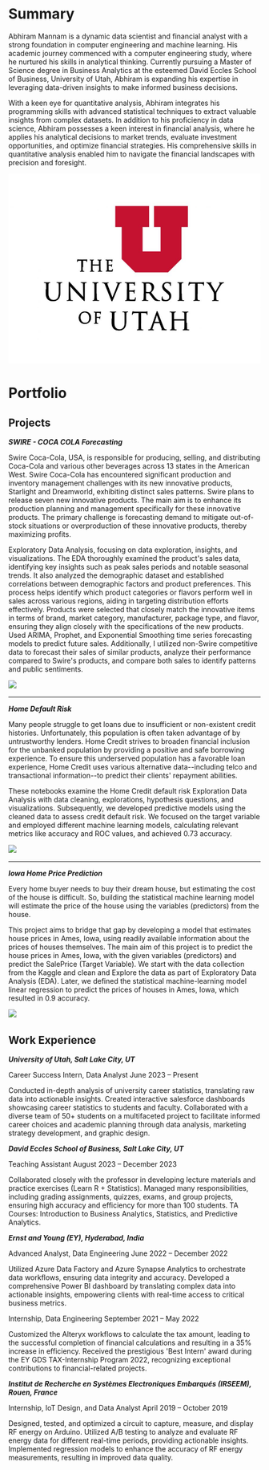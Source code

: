 # Summary

Abhiram Mannam is a dynamic data scientist and financial analyst with a strong foundation in computer engineering and machine learning. His academic journey commenced with a computer engineering study, where he nurtured his skills in analytical thinking. Currently pursuing a Master of Science degree in Business Analytics at the esteemed David Eccles School of Business, University of Utah, Abhiram is expanding his expertise in leveraging data-driven insights to make informed business decisions.

With a keen eye for quantitative analysis, Abhiram integrates his programming skills with advanced statistical techniques to extract valuable insights from complex datasets. In addition to his proficiency in data science, Abhiram possesses a keen interest in financial analysis, where he applies his analytical decisions to market trends, evaluate investment opportunities, and optimize financial strategies. His comprehensive skills in quantitative analysis enabled him to navigate the financial landscapes with precision and foresight.

<img src="images/the-university-of-utah1230.jpeg?raw=true"/>


# Portfolio

## Projects

***SWIRE - COCA COLA Forecasting***

Swire Coca-Cola, USA, is responsible for producing, selling, and distributing Coca-Cola and various other beverages across 13 states in the American West. Swire Coca-Cola has encountered significant production and inventory management challenges with its new innovative products, Starlight and Dreamworld, exhibiting distinct sales patterns. Swire plans to release seven new innovative products. The main aim is to enhance its production planning and management specifically for these innovative products. The primary challenge is forecasting demand to mitigate out-of-stock situations or overproduction of these innovative products, thereby maximizing profits.

Exploratory Data Analysis, focusing on data exploration, insights, and visualizations. The EDA thoroughly examined the product's sales data, identifying key insights such as peak sales periods and notable seasonal trends. It also analyzed the demographic dataset and established correlations between demographic factors and product preferences. This process helps identify which product categories or flavors perform well in sales across various regions, aiding in targeting distribution efforts effectively. Products were selected that closely match the innovative items in terms of brand, market category, manufacturer, package type, and flavor, ensuring they align closely with the specifications of the new products. Used ARIMA, Prophet, and Exponential Smoothing time series forecasting models to predict future sales. Additionally, I utilized non-Swire competitive data to forecast their sales of similar products, analyze their performance compared to Swire's products, and compare both sales to identify patterns and public sentiments.

***[![](https://img.shields.io/badge/View_On_GitHub-blue?logo=GitHub)](https://github.com/AbhiramMannam/Swire-Coca-Cola-Forecast)***

---

***Home Default Risk***

Many people struggle to get loans due to insufficient or non-existent credit histories. Unfortunately, this population is often taken advantage of by untrustworthy lenders. Home Credit strives to broaden financial inclusion for the unbanked population by providing a positive and safe borrowing experience. To ensure this underserved population has a favorable loan experience, Home Credit uses various alternative data--including telco and transactional information--to predict their clients' repayment abilities.

These notebooks examine the Home Credit default risk Exploration Data Analysis with data cleaning, explorations, hypothesis questions, and visualizations. Subsequently, we developed predictive models using the cleaned data to assess credit default risk. We focused on the target variable and employed different machine learning models, calculating relevant metrics like accuracy and ROC values, and achieved 0.73 accuracy. 


***[![](https://img.shields.io/badge/View_On_GitHub-blue?logo=GitHub)](https://github.com/AbhiramMannam/Capstone-Home-Credit-Default)***

---

***Iowa Home Price Prediction***

Every home buyer needs to buy their dream house, but estimating the cost of the house is difficult. So, building the statistical machine learning model will estimate the price of the house using the variables (predictors) from the house. 

This project aims to bridge that gap by developing a model that estimates house prices in Ames, Iowa, using readily available information about the prices of houses themselves. The main aim of this project is to predict the house prices in Ames, Iowa, with the given variables (predictors) and predict the SalePrice (Target Variable). We start with the data collection from the Kaggle and clean and Explore the data as part of Exploratory Data Analysis (EDA). Later, we defined the statistical machine-learning model linear regression to predict the prices of houses in Ames, Iowa, which resulted in 0.9 accuracy.

***[![](https://img.shields.io/badge/View_On_GitHub-blue?logo=GitHub)](https://github.com/AbhiramMannam/Iowa---Home-Price-Prediction/tree/main)***


## Work Experience

***University of Utah, Salt Lake City, UT***

Career Success Intern, Data Analyst										June 2023 – Present

Conducted in-depth analysis of university career statistics, translating raw data into actionable insights.
Created interactive salesforce dashboards showcasing career statistics to students and faculty.
Collaborated with a diverse team of 50+ students on a multifaceted project to facilitate informed career choices and academic planning through data analysis, marketing strategy development, and graphic design.

***David Eccles School of Business, Salt Lake City, UT***

Teaching Assistant												August 2023 – December 2023

Collaborated closely with the professor in developing lecture materials and practice exercises (Learn R + Statistics). 
Managed many responsibilities, including grading assignments, quizzes, exams, and group projects, ensuring high accuracy and efficiency for more than 100 students. TA Courses: Introduction to Business Analytics, Statistics, and Predictive Analytics.

***Ernst and Young (EY), Hyderabad, India***

Advanced Analyst, Data Engineering										June 2022 – December 2022

Utilized Azure Data Factory and Azure Synapse Analytics to orchestrate data workflows, ensuring data integrity and accuracy.
Developed a comprehensive Power BI dashboard by translating complex data into actionable insights, empowering clients with real-time access to critical business metrics.	

Internship, Data Engineering											September 2021 – May 2022

Customized the Alteryx workflows to calculate the tax amount, leading to the successful completion of financial calculations and resulting in a 35% increase in efficiency.
Received the prestigious 'Best Intern' award during the EY GDS TAX-Internship Program 2022, recognizing exceptional contributions to financial-related projects.
	
***Institut de Recherche en Systèmes Electroniques Embarqués (IRSEEM), Rouen, France***

Internship, IoT Design, and Data Analyst									April 2019 – October 2019

Designed, tested, and optimized a circuit to capture, measure, and display RF energy on Arduino.
Utilized A/B testing to analyze and evaluate RF energy data for different real-time periods, providing actionable insights.
Implemented regression models to enhance the accuracy of RF energy measurements, resulting in improved data quality.

